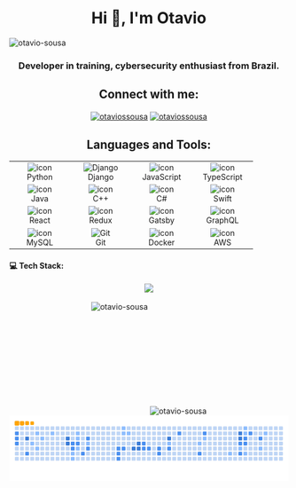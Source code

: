 <h1 align="center">Hi 👋, I'm Otavio</h1>

<p align="left"> <img src="https://komarev.com/ghpvc/?username=otaviossousa&label=Profile%20views&color=0e75b6&style=flat" alt="otavio-sousa" /> </p>
<h3 align="center">Developer in training, cybersecurity enthusiast from Brazil.</h3>

<h2 align="center">Connect with me:</h2>
<p align="center">
  <a href="https://instagram.com/otaviossousa" target="blank"><img align="center" src="https://raw.githubusercontent.com/rahuldkjain/github-profile-readme-generator/master/src/images/icons/Social/instagram.svg" alt="otaviossousa" height="30" width="40" /></a>
  <a href="https://www.linkedin.com/in/otaviossousa/" target="blank"><img align="center" src="https://raw.githubusercontent.com/rahuldkjain/github-profile-readme-generator/master/src/images/icons/Social/linked-in-alt.svg" alt="otaviossousa" height="30" width="40" /></a>
</p>

<h2 align="center">Languages and Tools:</h2>
<div style="align: center">
<table align="center">
  <tr>
    <td align="center" width="96">
        <img src="https://techstack-generator.vercel.app/python-icon.svg" alt="icon" width="65" height="65" />
      <br>Python
    </td>
    <td align="center" width="96">
        <img src="https://techstack-generator.vercel.app/django-icon.svg" width="65" height="65" alt="Django" />
      <br>Django
    </td>
    <td align="center" width="96">
        <img src="https://techstack-generator.vercel.app/js-icon.svg" alt="icon" width="65" height="65" />
      <br>JavaScript
    </td>
    <td align="center" width="96">
        <img src="https://techstack-generator.vercel.app/ts-icon.svg" alt="icon" width="65" height="65" />
      <br>TypeScript
    </td>
  </tr>
  <tr>
    <td align="center" width="96">
        <img src="https://techstack-generator.vercel.app/java-icon.svg" alt="icon" width="65" height="65" />
      <br>Java
    </td>
    <td align="center" width="96">
        <img src="https://techstack-generator.vercel.app/cpp-icon.svg" alt="icon" width="65" height="65" />
      <br>C++
    </td>
    <td align="center" width="96">
        <img src="https://techstack-generator.vercel.app/csharp-icon.svg" width="65" height="65" alt="icon" />
      <br>C#
    </td> 
    <td align="center" width="96">
        <img src="https://techstack-generator.vercel.app/swift-icon.svg" width="65" height="65" alt="icon" />
      <br>Swift
    </td>
  </tr>
  <tr>
  <td align="center" width="96">
        <img src="https://techstack-generator.vercel.app/react-icon.svg" alt="icon" width="65" height="65" />
      <br>React
    </td>
    <td align="center" width="96">
        <img src="https://techstack-generator.vercel.app/redux-icon.svg" width="65" height="65" alt="icon" />
      <br>Redux
    </td> 
    <td align="center" width="96">
        <img src="https://techstack-generator.vercel.app/gatsby-icon.svg" alt="icon" width="65" height="65" />
      <br>Gatsby
    </td>
    <td align="center" width="96">
        <img src="https://techstack-generator.vercel.app/graphql-icon.svg" width="65" height="65" alt="icon" />
      <br>GraphQL
    </td>
  </tr>
  <tr>
    <td align="center" width="96">
        <img src="https://techstack-generator.vercel.app/mysql-icon.svg" alt="icon" width="65" height="65" />
      <br>MySQL
    </td>
    <td align="center" width="96"> 
        <img src="https://techstack-generator.vercel.app/github-icon.svg" width="65" height="65" alt="Git" />
      <br>Git
    </td>
    <td align="center" width="96">
        <img src="https://techstack-generator.vercel.app/docker-icon.svg" width="65" height="65" alt="icon" />
      <br>Docker
    </td> 
    <td align="center" width="96">
        <img src="https://techstack-generator.vercel.app/aws-icon.svg" width="65" height="65" alt="icon" />
      <br>AWS
    </td>              
  </tr>
</table>
</div>

#### 💻 Tech Stack:
<p align="center">
  <a href="https://skillicons.dev">
    <img src="https://skillicons.dev/icons?i=html,css,js,py,django,elixir,phonex,flutter,dart,java,c,cpp,cs,php,nodejs,deno,laravel,react,next,vue,nuxt,angular,svelte,gatsby,bootstrap,tailwind,materialui,threejs,mongodb,mysql,postgres,firebase,supabase" />
  </a>
</p>
<div style="text-align: center;">
  <div style="display: inline-block; height: 100%;">
    <picture>
      <source media="(prefers-color-scheme: dark)" srcset="https://github-readme-stats.vercel.app/api/top-langs?username=otaviossousa&show_icons=true&theme=dracula&locale=en&layout=compact" />
      <source media="(prefers-color-scheme: light)" srcset="https://github-readme-stats.vercel.app/api/top-langs?username=otaviossousa&show_icons=true&locale=en&layout=compact" />
      <img align="left" src="https://github-readme-stats.vercel.app/api/top-langs?username=otaviossousa&show_icons=true&theme=dracula&locale=en&layout=compact" alt="otavio-sousa" style="height: 200px;" />
    </picture>
  </div>

  <div style="display: inline-block; height: 100%;">
    <picture>
      <source media="(prefers-color-scheme: dark)" srcset="https://github-readme-stats.vercel.app/api?username=otaviossousa&show_icons=true&theme=dracula&locale=en" />
      <source media="(prefers-color-scheme: light)" srcset="https://github-readme-stats.vercel.app/api?username=otaviossousa&show_icons=true&locale=en" />
      <img align="center" src="https://github-readme-stats.vercel.app/api?username=otaviossousa&show_icons=true&theme=dracula&locale=en" alt="otavio-sousa" style="height: 200px;" />
    </picture>
  </div>
</div>

<div style="text-align: center;">
  <picture>
    <source media="(prefers-color-scheme: dark)" srcset="https://github.com/otaviossousa/otaviossousa/blob/output/github-snake-dark.svg" />
    <source media="(prefers-color-scheme: light)" srcset="https://github.com/otaviossousa/otaviossousa/blob/output/github-snake.svg" />
    <img alt="github-snake" src="https://github.com/otaviossousa/otaviossousa/blob/output/ocean.gif" />
  </picture>
</div>
